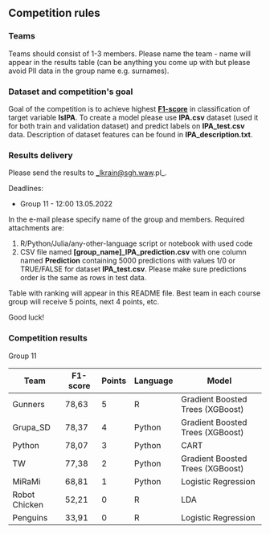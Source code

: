 ## Competition rules
### Teams
Teams should consist of 1-3 members. Please name the team - name will appear in the results table (can be anything you come up with but please avoid PII data in the group name e.g. surnames).

### Dataset and competition's goal
Goal of the competition is to achieve highest **[F1-score](https://en.wikipedia.org/wiki/F-score)** in classification of target variable **IsIPA**. To create a model please use **IPA.csv** dataset (used it for both train and validation dataset) and predict labels on **IPA_test.csv** data. Description of dataset features can be found in **IPA_description.txt**.

### Results delivery
Please send the results to _lkrain@sgh.waw.pl_. 

Deadlines: 
* Group 11 - 12:00 13.05.2022

In the e-mail please specify name of the group and members. Required attachments are:
1. R/Python/Julia/any-other-language script or notebook with used code
2. CSV file named **[group_name]_IPA_prediction.csv** with one column named **Prediction** containing 5000 predictions with values 1/0 or TRUE/FALSE for dataset **IPA_test.csv**. Please make sure predictions order is the same as rows in test data.  

Table with ranking will appear in this README file. Best team in each course group will receive 5 points, next 4 points, etc.

Good luck!

### Competition results

Group 11

| Team          | F1-score | Points | Language | Model                            |
|---------------|----------|--------|----------|----------------------------------|
| Gunners            | 78,63    | 5      | R        | Gradient Boosted Trees (XGBoost) |
| Grupa_SD      | 78,37    | 4      | Python   | Gradient Boosted Trees (XGBoost) |
| Python        | 78,07    | 3      | Python   | CART                             |
| TW            | 77,38    | 2      | Python   | Gradient Boosted Trees (XGBoost) |
| MiRaMi        | 68,81    | 1      | Python   | Logistic Regression              |
| Robot Chicken | 52,21    | 0      | R        | LDA                              |
| Penguins      | 33,91    | 0      | R        | Logistic Regression              |
